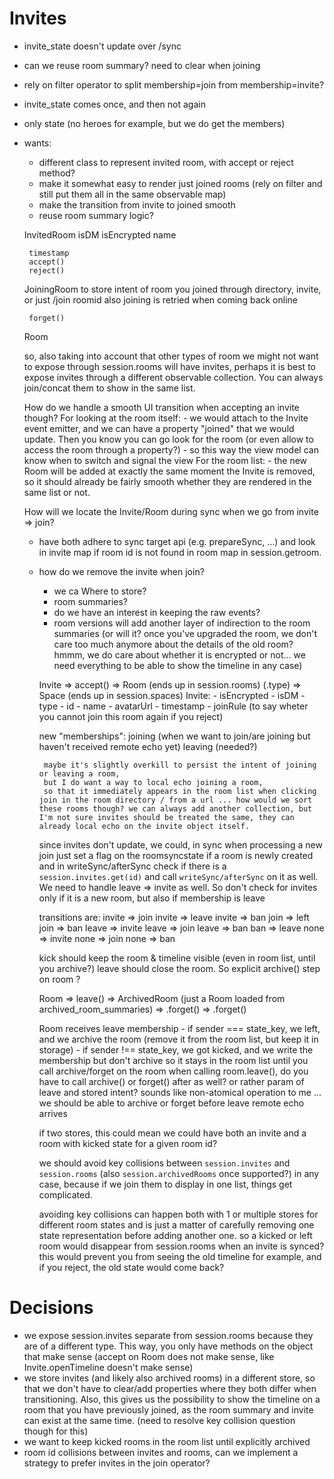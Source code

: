 # Invites

 - invite_state doesn't update over /sync
 - can we reuse room summary? need to clear when joining
 - rely on filter operator to split membership=join from membership=invite?

 - invite_state comes once, and then not again
 - only state (no heroes for example, but we do get the members)
 - wants:
    - different class to represent invited room, with accept or reject method?
    - make it somewhat easy to render just joined rooms (rely on filter and still put them all in the same observable map)
    - make the transition from invite to joined smooth
    - reuse room summary logic?

    InvitedRoom
        isDM
        isEncrypted
        name

        timestamp
        accept()
        reject()
    JoiningRoom
        to store intent of room you joined through directory, invite, or just /join roomid
        also joining is retried when coming back online

        forget()
    Room

    so, also taking into account that other types of room we might not want to expose through session.rooms will have invites,
    perhaps it is best to expose invites through a different observable collection. You can always join/concat them to show in
    the same list.

    How do we handle a smooth UI transition when accepting an invite though?
    For looking at the room itself:
        - we would attach to the Invite event emitter, and we can have a property "joined" that we would update. Then you know you can go look for the room (or even allow to access the room through a property?)
        - so this way the view model can know when to switch and signal the view
    For the room list:
        - the new Room will be added at exactly the same moment the Invite is removed,
        so it should already be fairly smooth whether they are rendered in the same list or not.

    How will we locate the Invite/Room during sync when we go from invite => join?
     - have both adhere to sync target api (e.g. prepareSync, ...) and look in invite map
       if room id is not found in room map in session.getroom.
     - how do we remove the invite when join?
        - we ca
    Where to store?
        - room summaries?
        - do we have an interest in keeping the raw events?
        - room versions will add another layer of indirection to the room summaries (or will it? once you've upgraded the room, we don't care too much anymore about the details of the old room? hmmm, we do care about whether it is encrypted or not... we need everything to be able to show the timeline in any case)


        Invite => accept() => Room  (ends up in session.rooms)
         (.type)           => Space (ends up in session.spaces)
        Invite:
            - isEncrypted
            - isDM
            - type
            - id
            - name
            - avatarUrl
            - timestamp
            - joinRule (to say wheter you cannot join this room again if you reject)



        new "memberships":
            joining (when we want to join/are joining but haven't received remote echo yet)
            leaving (needed?)

            maybe it's slightly overkill to persist the intent of joining or leaving a room,
            but I do want a way to local echo joining a room,
            so that it immediately appears in the room list when clicking join in the room directory / from a url ... how would we sort these rooms though? we can always add another collection, but I'm not sure invites should be treated the same, they can already local echo on the invite object itself.


        since invites don't update, we could, in sync when processing a new join just set a flag on the roomsyncstate if a room is newly created and in writeSync/afterSync check if there is a `session.invites.get(id)` and call `writeSync/afterSync` on it as well. We need to handle leave => invite as well. So don't check for invites only if it is a new room, but also if membership is leave

        transitions are:
            invite => join
            invite => leave
            invite => ban
            join => left
            join => ban
            leave => invite
            leave => join
            leave => ban
            ban => leave
            none => invite
            none => join
            none => ban

        kick should keep the room & timeline visible (even in room list, until you archive?)
        leave should close the room. So explicit archive() step on room ?

        Room => leave() => ArchivedRoom (just a Room loaded from archived_room_summaries) => .forget()
                   => .forget()

        Room receives leave membership
            - if sender === state_key, we left, and we archive the room (remove it from the room list, but keep it in storage)
            - if sender !== state_key, we got kicked, and we write the membership but don't archive so it stays in the room list until you call archive/forget on the room
        when calling room.leave(), do you have to call archive() or forget() after as well? or rather param of leave and stored intent? sounds like non-atomical operation to me ...
        we should be able to archive or forget before leave remote echo arrives

        if two stores, this could mean we could have both an invite and a room with kicked state for a given room id?
        
        we should avoid key collisions between `session.invites` and `session.rooms` (also `session.archivedRooms` once supported?) in any case,
        because if we join them to display in one list, things get complicated.

        avoiding key collisions can happen both with 1 or multiple stores for different room states and is just a matter
        of carefully removing one state representation before adding another one.
            so a kicked or left room would disappear from session.rooms when an invite is synced?
            this would prevent you from seeing the old timeline for example, and if you reject, the old state would come back?


# Decisions
 - we expose session.invites separate from session.rooms because they are of a different type.
   This way, you only have methods on the object that make sense (accept on Room does not make sense, like Invite.openTimeline doesn't make sense)
 - we store invites (and likely also archived rooms) in a different store, so that we don't have to clear/add properties where they both differ when transitioning. Also, this gives us the possibility to show the timeline on a room that you have previously joined, as the room summary and invite can exist at the same time. (need to resolve key collision question though for this)
 - we want to keep kicked rooms in the room list until explicitly archived
 - room id collisions between invites and rooms, can we implement a strategy to prefer invites in the join operator?
